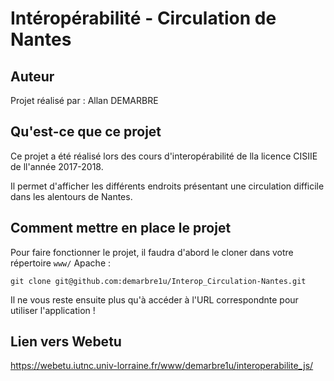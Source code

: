 # Intéropérabilité - Circulation de Nantes

## Auteur

Projet réalisé par : Allan DEMARBRE

## Qu'est-ce que ce projet

Ce projet a été réalisé lors des cours d'interopérabilité de lla licence CISIIE de ll'année 2017-2018.

Il permet d'afficher les différents endroits présentant une circulation difficile dans les alentours de Nantes.

## Comment mettre en place le projet

Pour faire fonctionner le projet, il faudra d'abord le cloner dans votre répertoire `www/` Apache :

```
git clone git@github.com:demarbre1u/Interop_Circulation-Nantes.git
```

Il ne vous reste ensuite plus qu'à accéder à l'URL correspondnte pour utiliser l'application !

## Lien vers Webetu

https://webetu.iutnc.univ-lorraine.fr/www/demarbre1u/interoperabilite_js/
